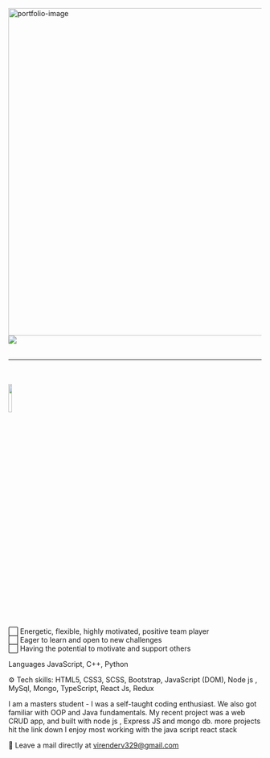 <a href="https://virenv496.github.io/virender.codes/#/links" target="_blank"><img src="https://giphy.com/embed/17oGwiG7qvXHVeWqBL" align="right" alt="portfolio-image" width="650" height="auto"></a>
<a href="https://www.linkedin.com/in/virender-vishwakarma-952381176/" target="_blank"><img src="https://img.icons8.com/color/96/000000/linkedin-2.png"/></a><br><br><hr>
<br><br>
<a href="https://leetcode.com/virenderv329/" target="_blank"><img src="https://miro.medium.com/max/333/1*1W0-bbmt4iiEpp_pPrS0VQ.png" width = "12%"/></a>





⬜️ Energetic, flexible, highly motivated, positive team player</br>
⬜️ Eager to learn and open to new challenges</br>
⬜️ Having the potential to motivate and support others</br>

Languages JavaScript, C++, Python

⚙️ Tech skills: HTML5, CSS3, SCSS, Bootstrap, JavaScript (DOM), Node js , MySql, Mongo, TypeScript, React Js, Redux

I am a masters student - I was a self-taught coding enthusiast.
We also got familiar with OOP and Java fundamentals. My recent project was a web CRUD app, and built with node js , Express JS and mongo db. more projects hit the link down   I enjoy most working with the java script react stack

📩 Leave a mail directly at virenderv329@gmail.com
<!-- 
<a href="https://virenv496.github.io/virender.codes/" target="_blank"><img src="https://camo.githubusercontent.com/d6a9fb6b11d8e28003840f1b5963f7c6dd5d3144ec5f8e65abe91f021ae731e7/68747470733a2f2f6d656469612d657870312e6c6963646e2e636f6d2f646d732f696d6167652f433445313641514653533136324368684353512f70726f66696c652d646973706c61796261636b67726f756e64696d6167652d736872696e6b5f3335305f313430302f302f313632323331313239343832313f653d3136333239363030303026763d6265746126743d4634595f5f75626a316956717a507a49774273696b5f54764a6c684155766b555731725f52524e4463764d" align="right" alt="portfolio-image" width="1000" height="200"></a>
 -->




